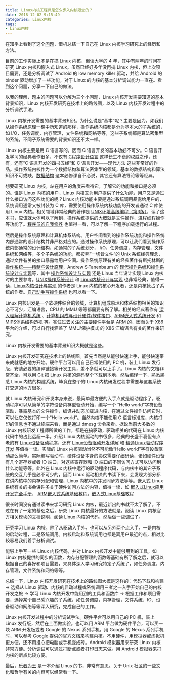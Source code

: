 ```yaml
---
title: Linux内核工程师是怎么步入内核殿堂的？
date: 2018-12-02 9:15:49
categories: Linux内核
tags:
- Linux内核
---
```


在知乎上看到了这个[问题](https://www.zhihu.com/question/304179651/answer/543389370)，借机总结一下自己在 Linux 内核学习研究上的经历和方法。

目前的工作实际上不是在搞 Linux 内核，但读大学的 4 年，其中有两年的时间在研究 Linux 内核和嵌入式 Linux。虽然已经好多年没再搞 Linux 内核，但上次项目需要，还是分析调试了 Android 的 low memory killer 驱动，并给 Android 的 binder 驱动增加了一些功能，对于 Linux 的内核的基本分析调试能力一直在。看到这个问题，分享一下自己的做法。

以我的理解，题主的问题可以分解为三个小问题，Linux 内核开发需要知道的基本背景知识，Linux 内核开发研究在技术上的路线图，以及 Linux 内核开发过程中的分析调试手法。
<!--more-->
Linux 内核开发需要的基本背景知识。为什么说是“基本”呢？主要是因为，如我们从操作系统原理一棵中所知道的那样，操作系统内核都是分为基本大的子系统的，如 I/O，任务调度，内存管理，文件系统和网络等等，这些子系统都是算法密集型的系统，不同子系统需要的背景知识还不太一样。

Linux 内核主要是用 C 语言写的，因而 C 语言开发的基本功必不可少。C 语言开发学习的经典著作很多，不仅有 [C程序设计语言](https://book.douban.com/subject/1139336/) 这样长生不衰的权威之作，还有，还有“C 语言开发的四书五经”和 C 语言开发——现代方法 这些非常好的作品。操作系统内核作为一个数据结构和算法密集型的领域，基本的数据结构和算法知识不可或缺，[数据结构](https://book.douban.com/subject/2024655/) 这本必修课自不必说，其它还有算法导论等等经典。

想要研究 Linux 内核，站在用户的角度来看待它，了解它的功能和接口是必须的。谁是 Linux 内核的用户，Linux 内核又为用户提供了什么功能，用户又是通过什么接口访问这些功能的呢？Linux 内核功能主要是通过系统调用暴露给用户的，系统调用通常又被封装为 C 库，需要使用操作系统内核功能的开发者通过 C 库使用 Linux 内核。相关领域非常经典的著作是 [UNIX环境高级编程（第3版）](https://book.douban.com/subject/25900403/)，读了这本书，应该就大体可以了解到，操作系统提供的大概就是文件操作，进程线程操作等功能了。[程序员的自我修养](https://book.douban.com/subject/3652388/) 也值得一看，可以了解一下程序加载运行的过程。

然后是操作系统原理和计算机体系结构。用户空间看到的操作系统功能和操作系统内部通常的设计结构并非严格对应的。通过操作系统原理，可以让我们看到操作系统内部通常的设计结构，如通常的子系统划分， I/O，任务调度，内存管理，文件系统和网络等，多个子系统的功能，都按照“一切皆文件”的 Unix 系统经典理念，通过文件有关的接口暴露给用户空间。操作系统原理有关的经典著作有斯托林斯的 [操作系统——精髓与设计原理](https://book.douban.com/subject/1506160/)，Andrew S·Tanenbaum 的 [现代操作系统](https://book.douban.com/subject/1390650/)和[操作系统设计与实现](https://book.douban.com/subject/2044818/)等，其中 [操作系统设计与实现](https://book.douban.com/subject/2044818/) 还是 Linus 当年设计实现 Linux 内核时的主要参考。[UNIX操作系统设计](https://book.douban.com/subject/1035710/) 和 [Linux内核设计与实现](https://book.douban.com/subject/1503819/) 也非常经典，值得一读，[Linux内核设计与实现](https://book.douban.com/subject/1503819/) 的作者是 Linux 内核的核心开发者，还是内核抢占子系统的作者。[自己动手写操作系统](https://book.douban.com/subject/1422377/) 也可以看一下。

Linux 内核研发是一个软硬件结合的领域，计算机组成原理和体系结构相关的知识必不可少，汇编语言，CPU 的 MMU 等等都需要有所了解。相关的经典著作有 [深入理解计算机系统](https://book.douban.com/subject/1230413/) 、[计算机组成与设计硬件/软件接口](https://book.douban.com/subject/2110638/)、[ARM嵌入式系统开发](https://book.douban.com/subject/1435663/) 和 [MIPS体系结构透视](https://book.douban.com/subject/3099520/) 等。答住过去关注的主要硬件平台是 ARM 的，因而关于 X86 平台的介绍，可以自行找涵盖了 MMU/保护模式 的 X86 汇编语言有关的著作来研究。

Linux 内核开发需要的基本背景知识大概就是这些。

Linux 内核开发研究在技术上的路线图。首先当然是从能够快速上手，能够快速带来成就感的地方开始。硬件平台可以用自己日常使用的 PC 机，装上 Linux 发行版，安装必要的编译链接等开发工具，差不多就可以上手了。Linux 内核的文档非常齐全，可以用 Git 把 Linux 内核的源码整个下载到本地，然后编译一下，熟悉熟悉 Linux 内核的构建系统，毕竟在整个的 Linux 内核研发过程中需要与这套系统打交道的地方很多。

就 Linux 内核研究和开发本身来说，最简单最方便的入手点就是驱动程序了。驱动程序可以从简单的字符设备内存型驱动开始，编写一个 “Hello world”字符设备驱动，暴露基本的文件操作，编译并动态加载进内核，在通过文件操作访问它时，可以让它仅仅打印一个“Hello world”。当然内核不能使用 C 语言标准库，内核打印的信息也不通过终端来看，而是通过 dmesg 命令来看。据说当前大多数的 Linux 内核研发工程师所做的工作，都是在搞驱动，驱动相关的代码在 Linux 内核代码中的占比远超一半。介绍 Linux 内核驱动的书很多，经典的长盛不衰但有点老的有 [Linux设备驱动程序](https://book.douban.com/subject/1723151/)，还有 [Linux设备驱动开发详解](https://book.douban.com/subject/2984156/) 和 [精通Linux驱动程序开发](https://book.douban.com/subject/3700970/) 等值得一读。实际的 Linux 内核驱动当然不可能像“Hello world”字符设备驱动那么简单。实际编写驱动时，硬件设备本身的协议需要仔细研读，诸如硬件设备有几个寄存器或者 IO 端口，对这些寄存器和 IO 端口的不同访问方式可以访问到什么功能等等。此外在 Linux 内核中运行的驱动程序代码，与内核中的其它子系统的交互几乎是必不可少的，因而 Linux 驱动相关的书读下来，会发现大部分都在讲内核中的内存分配和管理，Linux 内核中的并发同步方法等等。嵌入式 Linux 系统有关的书会讲许多关于硬件访问方法的内容，值得一读，如 [嵌入式Linux应用开发完全手册](https://book.douban.com/subject/3152027/)， [ARM嵌入式系统基础教程](https://book.douban.com/subject/3234368/)，[嵌入式Linux基础教程](https://book.douban.com/subject/4111412/)

很长时间没有通过读书来学习研究 Linux 内核，最近新出的书就不太了解了。不过在有了一定的基础之后，研究 Linux 内核最好的方法就是，阅读 Linux 内核官方相关模块的文档说明，阅读 Linux 内核的代码，然后做一些调试了。

研究学习 Linux 内核，除了从驱动入手外，也可以从另外两个点入手，一是内核的启动过程，二是系统调用。内核启动和系统调用也都是离用户最近的点，相对比较容易我们着手分析调试。

能够上手写一些 Linux 内核代码，并对 Linux 内核开发中能够用到的工具，如 Linux 内核提供的同步的函数，内存分配管理的函数等基础有所了解之后，就可以根据自己的喜好和项目需要，来具体深入学习研究特定子系统了，如任务调度，内存管理，文件系统和网络等等。

总结一下，Linux 内核开发研究在技术上的路线图大概是这样的：代码下载和构建 -> 选择从 Linux 驱动、内核的启动过程或系统调用三者之一入手开始自己的内核开发之旅 -> 学习 Linux 内核开发中能用到的工具和函数库 -> 根据工作和项目需要，选择某个自己感兴趣的子系统，如任务调度，内存管理，文件系统、IO、设备驱动和网络等等深入研究，完成自己的工作。

Linux 内核开发过程中的分析调试手法。硬件平台可以用自己的 PC 机，装上 Linux 发行版，然后在上面做实验。也可以用 ARM 平台做为硬件平台，可以买一块 ARM 开发板或者 Google 的 Nexus 系列手机。用 Google 的 Nexus 系列手机时，可以参考 Google 提供的官方文档来构建内核。不用硬件，用模拟器或虚拟机更方便，还不用担心把电脑或手机变成砖。Android 模拟器用来研究 Linux 内核非常方便。分析调试可以通过打断点或者打印日志来做。用 Android 模拟器来打内核的断点比较方便。

最后，[乐者为王](https://book.douban.com/subject/1395123/) 是一本介绍 Linus 的书，非常有意思。关于 Unix 社区的一些文化和哲学有关的内容可以经常看一下。
